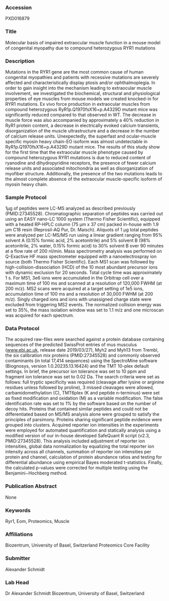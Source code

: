 ### Accession
PXD016879

### Title
Molecular basis of impaired extraocular muscle function in a mouse model of congenital myopathy due to compound heterozygous RYR1 mutations

### Description
Mutations in the RYR1 gene are the most common cause of human congenital myopathies and patients with recessive mutations are severely affected and characteristically display ptosis and/or ophthalmoplegia. In order to gain insight into the mechanism leading to extraocular muscle involvement, we investigated the biochemical, structural and physiological properties of eye muscles from mouse models we created knocked-in for RYR1 mutations. Ex vivo force production in extraocular muscles from compound heterozygous RyR1p.Q1970fsX16+p.A4329D mutant mice was significantly reduced compared to that observed in WT. The decrease in muscle force was also accompanied by approximately a 40% reduction in RyR1 protein content, a decrease in electrically evoked calcium transients, disorganization of the muscle ultrastructure and a decrease in the number of calcium release units. Unexpectedly, the superfast and ocular-muscle specific myosin heavy chain-EO isoform was almost undetectable in RyR1p.Q1970fsX16+p.A4329D mutant mice.  The results of this study show for the first time that the extraocular muscle phenotype caused by compound heterozygous RYR1 mutations is due to reduced content of ryanodine and dihydropyridine receptors, the presence of fewer calcium release units and associated mitochondria as well as disorganization of myofiber structure. Additionally, the presence of the two mutations leads to the almost complete absence of the extraocular muscle-specific isoform of myosin heavy chain.

### Sample Protocol
1µg of peptides were LC-MS analyzed as described previously (PMID:27345528). Chromatographic separation of peptides was carried out using an EASY nano-LC 1000 system (Thermo Fisher Scientific), equipped with a heated RP-HPLC column (75 μm x 37 cm) packed in-house with 1.9 μm C18 resin (Reprosil-AQ Pur, Dr. Maisch). Aliquots of 1 μg total peptides were analyzed per LC-MS/MS run using a linear gradient ranging from 95% solvent A (0.15% formic acid, 2% acetonitrile) and 5% solvent B (98% acetonitrile, 2% water, 0.15% formic acid) to 30% solvent B over 90 minutes at a flow rate of 200 nl/min. Mass spectrometry analysis was performed on Q-Exactive HF mass spectrometer equipped with a nanoelectrospray ion source (both Thermo Fisher Scientific). Each MS1 scan was followed by high-collision-dissociation (HCD) of the 10 most abundant precursor ions with dynamic exclusion for 20 seconds. Total cycle time was approximately 1 s. For MS1, 3e6 ions were accumulated in the Orbitrap cell over a maximum time of 100 ms and scanned at a resolution of 120,000 FWHM (at 200 m/z). MS2 scans were acquired at a target setting of 1e5 ions, accumulation time of 100 ms and a resolution of 30,000 FWHM (at 200 m/z). Singly charged ions and ions with unassigned charge state were excluded from triggering MS2 events. The normalized collision energy was set to 35%, the mass isolation window was set to 1.1 m/z and one microscan was acquired for each spectrum.

### Data Protocol
The acquired raw-files were searched against a protein database containing sequences of the predicted SwissProt entries of mus musculus (www.ebi.ac.uk, release date 2019/03/27), Myh2 and Myh13 from Trembl, the six calibration mix proteins (PMID:27345528) and commonly observed contaminants (in total 17,414 sequences) using the SpectroMine software (Biognosys, version 1.0.20235.13.16424) and the TMT 10-plex default settings. In brief, the precursor ion tolerance was set to 10 ppm and fragment ion tolerance was set to 0.02 Da. The search criteria were set as follows: full tryptic specificity was required (cleavage after lysine or arginine residues unless followed by proline), 3 missed cleavages were allowed, carbamidomethylation (C), TMT6plex (K and peptide n-terminus) were set as fixed modification and oxidation (M) as a variable modification. The false identification rate was set to 1% by the software based on the number of decoy hits. Proteins that contained similar peptides and could not be differentiated based on MS/MS analysis alone were grouped to satisfy the principles of parsimony. Proteins sharing significant peptide evidence were grouped into clusters. Acquired reporter ion intensities in the experiments were employed for automated quantification and statically analysis using a modified version of our in-house developed SafeQuant R script (v2.3, PMID:27345528). This analysis included adjustment of reporter ion intensities, global data normalization by equalizing the total reporter ion intensity across all channels, summation of reporter ion intensities per protein and channel, calculation of protein abundance ratios and testing for differential abundance using empirical Bayes moderated t-statistics. Finally, the calculated p-values were corrected for multiple testing using the Benjamini−Hochberg method.

### Publication Abstract
None

### Keywords
Ryr1, Eom, Proteomics, Muscle

### Affiliations
Biozentrum, University of Basel, Switzerland
Proteomics Core Facility

### Submitter
Alexander Schmidt

### Lab Head
Dr Alexander Schmidt
Biozentrum, University of Basel, Switzerland



